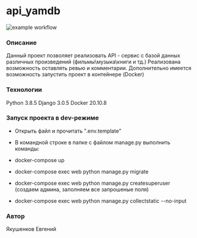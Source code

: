 # api_yamdb
![example workflow](https://github.com/Trvg51/yamdb_final/actions/workflows/yamdb_workflow.yml/badge.svg)
### Описание

Данный проект позволяет реализовать API - сервис с базой данных различных произведений (фильмы\музыка\книги и тд.)
Реализована возможность оставлять ревью и комментарии.
Дополнительно имеется возможность запустить проект в контейнере (Docker)

### Технологии

Python 3.8.5
Django 3.0.5
Docker 20.10.8

### Запуск проекта в dev-режиме

- Открыть файл и прочитать ".env.template"

- В командной строке в папке с файлом manage.py выполнить команды:
- docker-compose up
- docker-compose exec web python manage.py migrate
- docker-compose exec web python manage.py createsuperuser (создаем админа, заполняем все запрошеные поля)
- docker-compose exec web python manage.py collectstatic --no-input

### Автор

Якушенков Евгений
